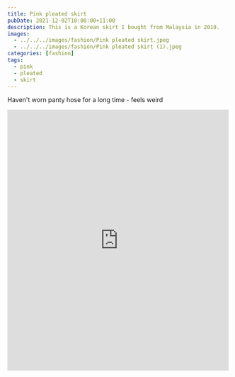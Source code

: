 ```yaml
---
title: Pink pleated skirt
pubDate: 2021-12-02T10:00:00+11:00
description: This is a Korean skirt I bought from Malaysia in 2019.
images:
  - ../../../images/fashion/Pink pleated skirt.jpeg
  - ../../../images/fashion/Pink pleated skirt (1).jpeg
categories: [fashion]
tags:
  - pink
  - pleated
  - skirt
---
```


Haven't worn panty hose for a long time - feels weird

<iframe src="https://www.facebook.com/plugins/post.php?href=https%3A%2F%2Fwww.facebook.com%2Fchris1.tham%2Fposts%2Fpfbid0TccaQiawfgTc2MYh3PmznKugTzmweqF7jGcxikbtJnFJsmURkcCc2R4uSyL5EJVAl&show_text=true&width=500" width="500" height="589" style="border:none;overflow:hidden" scrolling="no" frameborder="0" allowfullscreen="true" allow="autoplay; clipboard-write; encrypted-media; picture-in-picture; web-share"></iframe>
